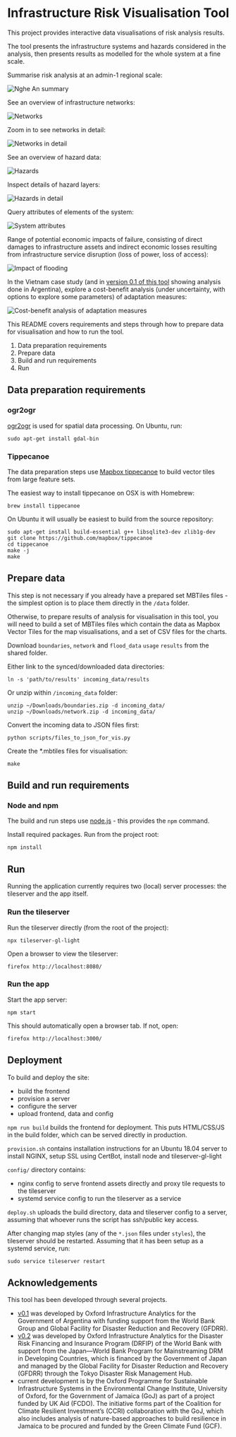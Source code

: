 # Infrastructure Risk Visualisation Tool

This project provides interactive data visualisations of risk analysis results.

The tool presents the infrastructure systems and hazards considered in the
analysis, then presents results as modelled for the whole system at a fine
scale.

Summarise risk analysis at an admin-1 regional scale:

![Nghe An summary](images/nghe-an.png)

See an overview of infrastructure networks:

![Networks](images/networks-all.png)

Zoom in to see networks in detail:

![Networks in detail](images/networks-zoom.png)

See an overview of hazard data:

![Hazards](images/hazards-all.png)

Inspect details of hazard layers:

![Hazards in detail](images/hazard-zoom.png)

Query attributes of elements of the system:

![System attributes](images/road-zoom-alt.png)

Range of potential economic impacts of failure, consisting of direct damages to
infrastructure assets and indirect economic losses resulting from infrastructure
service disruption (loss of power, loss of access):

![Impact of flooding](images/risk-total.png)

In the Vietnam case study (and in
[version 0.1 of this tool](https://github.com/oi-analytics/oi-risk-vis/releases/tag/v0.1-argentina)
showing analysis done in Argentina), explore a cost-benefit analysis (under
uncertainty, with options to explore some parameters) of adaptation measures:

![Cost-benefit analysis of adaptation measures](images/cost-benefit.png)

This README covers requirements and steps through how to prepare data for
visualisation and how to run the tool.

1. Data preparation requirements
2. Prepare data
3. Build and run requirements
4. Run


## Data preparation requirements

### ogr2ogr

[ogr2ogr](https://www.gdal.org/ogr2ogr.html) is used for spatial data
processing. On Ubuntu, run:

    sudo apt-get install gdal-bin

### Tippecanoe

The data preparation steps use
[Mapbox tippecanoe](https://github.com/mapbox/tippecanoe) to build vector tiles
from large feature sets.

The easiest way to install tippecanoe on OSX is with Homebrew:

    brew install tippecanoe

On Ubuntu it will usually be easiest to build from the source repository:

    sudo apt-get install build-essential g++ libsqlite3-dev zlib1g-dev
    git clone https://github.com/mapbox/tippecanoe
    cd tippecanoe
    make -j
    make


## Prepare data

This step is not necessary if you already have a prepared set MBTiles files -
the simplest option is to place them directly in the `/data` folder.

Otherwise, to prepare results of analysis for visualisation in this tool, you
will need to build a set of MBTiles files which contain the data as Mapbox
Vector Tiles for the map visualisations, and a set of CSV files for the charts.

Download `boundaries`, `network` and `flood_data` `usage` `results` from the
shared folder.

Either link to the synced/downloaded data directories:

    ln -s 'path/to/results' incoming_data/results

Or unzip within `/incoming_data` folder:

    unzip ~/Downloads/boundaries.zip -d incoming_data/
    unzip ~/Downloads/network.zip -d incoming_data/

Convert the incoming data to JSON files first:

    python scripts/files_to_json_for_vis.py

Create the *.mbtiles files for visualisation:

    make


## Build and run requirements

### Node and npm

The build and run steps use [node.js](https://nodejs.org/) - this provides the
`npm` command.

Install required packages. Run from the project root:

    npm install

## Run

Running the application currently requires two (local) server processes: the
tileserver and the app itself.

### Run the tileserver

Run the tileserver directly (from the root of the project):

    npx tileserver-gl-light

Open a browser to view the tileserver:

    firefox http://localhost:8080/

### Run the app

Start the app server:

    npm start

This should automatically open a browser tab. If not, open:

    firefox http://localhost:3000/


## Deployment

To build and deploy the site:

- build the frontend
- provision a server
- configure the server
- upload frontend, data and config

`npm run build` builds the frontend for deployment. This puts HTML/CSS/JS in the
build folder, which can be served directly in production.

`provision.sh` contains installation instructions for an Ubuntu 18.04 server to
install NGINX, setup SSL using CertBot, install node and tileserver-gl-light

`config/` directory contains:

- nginx config to serve frontend assets directly and proxy tile requests to the
  tileserver
- systemd service config to run the tileserver as a service

`deploy.sh` uploads the build directory, data and tileserver config to a server,
assuming that whoever runs the script has ssh/public key access.

After changing map styles (any of the `*.json` files under `styles`), the
tileserver should be restarted. Assuming that it has been setup as a systemd
service, run:

    sudo service tileserver restart

## Acknowledgements

This tool has been developed through several projects.

- [v0.1](https://github.com/oi-analytics/oi-risk-vis/releases/tag/v0.1-argentina)
  was developed by Oxford Infrastructure Analytics for the Government of
  Argentina with funding support from the World Bank Group and Global Facility
  for Disaster Reduction and Recovery (GFDRR).
- [v0.2](https://github.com/oi-analytics/oi-risk-vis/releases/tag/v0.2.0-seasia)
  was developed by Oxford Infrastructure Analytics for the Disaster Risk
  Financing and Insurance Program (DRFIP) of the World Bank with support from
  the Japan&mdash;World Bank Program for Mainstreaming DRM in Developing
  Countries, which is financed by the Government of Japan and managed by the
  Global Facility for Disaster Reduction and Recovery (GFDRR) through the Tokyo
  Disaster Risk Management Hub.
- current development is by the Oxford Programme for Sustainable Infrastructure
  Systems in the Environmental Change Institute, University of Oxford, for the
  Government of Jamaica (GoJ) as part of a project funded by UK Aid (FCDO). The
  initiative forms part of the Coalition for Climate Resilient Investment’s
  (CCRI) collaboration with the GoJ, which also includes analysis of
  nature-based approaches to build resilience in Jamaica to be procured and
  funded by the Green Climate Fund (GCF).
